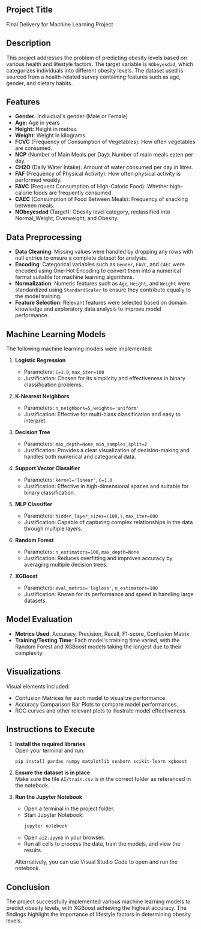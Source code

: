 ## Project Title

Final Delivery for Machine Learning Project

## Description

This project addresses the problem of predicting obesity levels based on various health and lifestyle factors. The target variable is `NObeyesdad`, which categorizes individuals into different obesity levels. The dataset used is sourced from a health-related survey containing features such as age, gender, and dietary habits.

## Features

- **Gender:** Individual's gender (Male or Female)
- **Age:** Age in years
- **Height:** Height in metres.
- **Weight**: Weight in kilograms.
- **FCVC** (Frequency of Consumption of Vegetables): How often vegetables are consumed.
- **NCP** (Number of Main Meals per Day): Number of main meals eaten per day.
- **CH2O** (Daily Water Intake): Amount of water consumed per day in litres.
- **FAF** (Frequency of Physical Activity): How often physical activity is performed weekly.
- **FAVC** (Frequent Consumption of High-Caloric Food): Whether high-calorie foods are frequently consumed.
- **CAEC** (Consumption of Food Between Meals): Frequency of snacking between meals.
- **NObeyesdad** (Target): Obesity level category, reclassified into Normal_Weight, Overweight, and Obesity.

## Data Preprocessing

- **Data Cleaning**: Missing values were handled by dropping any rows with null entries to ensure a complete dataset for analysis.
- **Encoding**: Categorical variables such as `Gender`, `FAVC`, and `CAEC` were encoded using One-Hot Encoding to convert them into a numerical format suitable for machine learning algorithms.
- **Normalization**: Numeric features such as `Age`, `Height`, and `Weight` were standardized using `StandardScaler` to ensure they contribute equally to the model training.
- **Feature Selection**: Relevant features were selected based on domain knowledge and exploratory data analysis to improve model performance.

## Machine Learning Models

The following machine learning models were implemented:

1. **Logistic Regression**

   - Parameters: `C=1.0`, `max_iter=100`
   - Justification: Chosen for its simplicity and effectiveness in binary classification problems.

2. **K-Nearest Neighbors**

   - Parameters: `n_neighbors=5`, `weights='uniform'`
   - Justification: Effective for multi-class classification and easy to interpret.

3. **Decision Tree**

   - Parameters: `max_depth=None`, `min_samples_split=2`
   - Justification: Provides a clear visualization of decision-making and handles both numerical and categorical data.

4. **Support Vector Classifier**

   - Parameters: `kernel='linear'`, `C=1.0`
   - Justification: Effective in high-dimensional spaces and suitable for binary classification.

5. **MLP Classifier**

   - Parameters: `hidden_layer_sizes=(100,)`, `max_iter=600`
   - Justification: Capable of capturing complex relationships in the data through multiple layers.

6. **Random Forest**

   - Parameters: `n_estimators=100`, `max_depth=None`
   - Justification: Reduces overfitting and improves accuracy by averaging multiple decision trees.

7. **XGBoost**
   - Parameters: `eval_metric='logloss'`, `n_estimators=100`
   - Justification: Known for its performance and speed in handling large datasets.

## Model Evaluation

- **Metrics Used**: Accuracy, Precision, Recall, F1-score, Confusion Matrix
- **Training/Testing Time**: Each model's training time varied, with the Random Forest and XGBoost models taking the longest due to their complexity.

## Visualizations

Visual elements included:

- Confusion Matrices for each model to visualize performance.
- Accuracy Comparison Bar Plots to compare model performances.
- ROC curves and other relevant plots to illustrate model effectiveness.

## Instructions to Execute

1. **Install the required libraries**  
   Open your terminal and run:

   ```bash
   pip install pandas numpy matplotlib seaborn scikit-learn xgboost
   ```

2. **Ensure the dataset is in place**  
   Make sure the file `AI/train.csv` is in the correct folder as referenced in the notebook.

3. **Run the Jupyter Notebook**

   - Open a terminal in the project folder.
   - Start Jupyter Notebook:
     ```bash
     jupyter notebook
     ```
   - Open `ai2.ipynb` in your browser.
   - Run all cells to process the data, train the models, and view the results.

   Alternatively, you can use Visual Studio Code to open and run the notebook.

## Conclusion

The project successfully implemented various machine learning models to predict obesity levels, with XGBoost achieving the highest accuracy. The findings highlight the importance of lifestyle factors in determining obesity levels.
